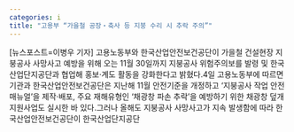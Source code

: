 ```yaml
---
categories: i
title: "고용부 “가을철 공장‧축사 등 지붕 수리 시 추락 주의”"
---
```

[뉴스포스트=이병우 기자] 고용노동부와 한국산업안전보건공단이 가을철 건설현장 지붕공사 사망사고 예방을 위해 오는 11월 30일까지 지붕공사 위험주의보를 발령 및 한국산업단지공단과 협업해 홍보‧계도 활동을 강화한다고 밝혔다.4일 고용노동부에 따르면 기관과 한국산업안전보건공단은 지난해 11월 안전기준을 개정하고 ‘지붕공사 작업 안전 매뉴얼’을 제작‧배포, 주요 재해유형인 ‘채광창 파손 추락’을 예방하기 위한 채광창 덮개 지원사업도 실시한 바 있다.그러나 올해도 지붕공사 사망사고가 지속 발생함에 따라 한국산업안전보건공단이 한국산업단지공단